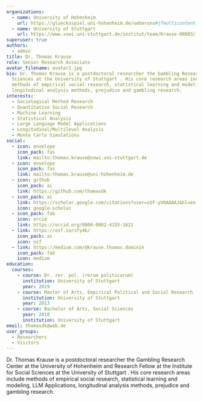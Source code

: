 ```yaml
---
organizations:
  - name: University of Hohenheim
    url: https://gluecksspiel.uni-hohenheim.de/ueberuns#jfmulticontent_c563559-3
  - name: University of Stuttgart
    url: https://www.sowi.uni-stuttgart.de/institut/team/Krause-00003/
superuser: true
authors:
  - admin
title: Dr. Thomas Krause
role: Senior Research Associate
avatar_filename: avatar1.jpg
bio: Dr. Thomas Krause is a postdoctoral researcher the Gambling Research Center at the University of Hohenheim and Research Fellow at the Institute for Social
  Sciences at the University of Stuttgart . His core research areas include
  methods of empirical social research, statistical learning and modeling, LLM Applications,
  longitudinal analysis methods, prejudice and gambling research.
interests:
  - Sociological Method Research
  - Quantitative Social Research
  - Machine Learning
  - Statistical Analysis
  - Large Language Model Applications
  - Longitudinal/Multilevel Analysis
  - Monte Carlo Simulations
social:
  - icon: envelope
    icon_pack: fas
    link: mailto:thomas.krause@sowi.uni-stuttgart.de
  - icon: envelope
    icon_pack: fas
    link: mailto:thomas.krause@uni-hohenheim.de
  - icon: github
    icon_pack: ai
    link: https://github.com/thomasdk
  - icon_pack: ai
    link: https://scholar.google.com/citations?user=zUf-yV0AAAAJ&hl=en
    icon: google-scholar
  - icon_pack: fab
    icon: orcid
    link: https://orcid.org/0000-0002-4155-1621
  - link: https://osf.io/sfy4k/
    icon_pack: ai
    icon: osf
  - link: https://medium.com/@krause.thomas.dominik
    icon_pack: fab
    icon: medium
education:
  courses:
    - course: Dr. rer. pol. (rerum politicarum)
      institution: University of Stuttgart
      year: 2019
    - course: Master of Arts, Empirical Political and Social Research
      institution: University of Stuttgart
      year: 2013
    - course: Bachelor of Arts, Social Sciences
      year: 2010
      institution: University of Stuttgart
email: thomasdk@web.de
user_groups:
  - Researchers
  - Visitors
---
```

Dr. Thomas Krause is a postdoctoral researcher the Gambling Research Center at the University of Hohenheim and Research Fellow at the Institute for Social
  Sciences at the University of Stuttgart . His core research areas include
  methods of empirical social research, statistical learning and modeling, LLM Applications,
  longitudinal analysis methods, prejudice and gambling research.
